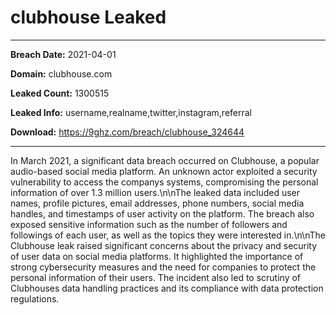 # clubhouse Leaked

------------
**Breach Date:** 2021-04-01

**Domain:** clubhouse.com

**Leaked Count:** 1300515

**Leaked Info:** username,realname,twitter,instagram,referral

**Download:** https://9ghz.com/breach/clubhouse_324644

------------
In March 2021, a significant data breach occurred on Clubhouse, a popular audio-based social media platform. An unknown actor exploited a security vulnerability to access the companys systems, compromising the personal information of over 1.3 million users.\n\nThe leaked data included user names, profile pictures, email addresses, phone numbers, social media handles, and timestamps of user activity on the platform. The breach also exposed sensitive information such as the number of followers and followings of each user, as well as the topics they were interested in.\n\nThe Clubhouse leak raised significant concerns about the privacy and security of user data on social media platforms. It highlighted the importance of strong cybersecurity measures and the need for companies to protect the personal information of their users. The incident also led to scrutiny of Clubhouses data handling practices and its compliance with data protection regulations.
